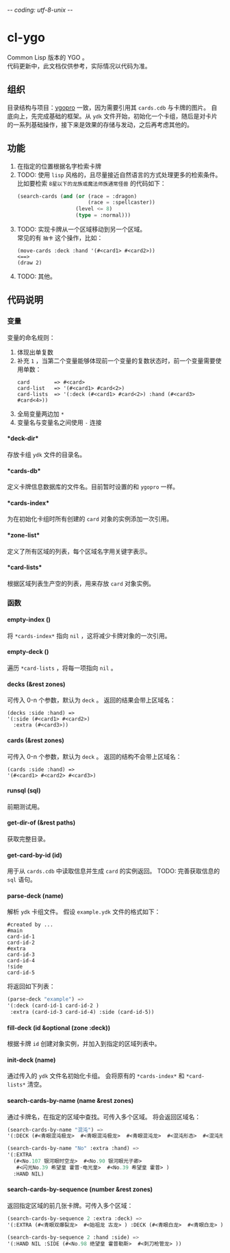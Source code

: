 -*- coding: utf-8-unix -*-
# cl-ygo
Common Lisp 版本的 YGO 。 \
代码更新中，此文档仅供参考，实际情况以代码为准。

## 组织
目录结构与项目：[ygopro](https://github.com/Fluorohydride/ygopro) 一致，因为需要引用其 `cards.cdb` 与卡牌的图片。
自底向上，先完成基础的框架。从 `ydk` 文件开始，初始化一个卡组，随后是对卡片的一系列基础操作，接下来是效果的存储与发动，之后再考虑其他的。

## 功能
1. 在指定的位置根据名字检索卡牌
2. TODO: 使用 `lisp` 风格的，且尽量接近自然语言的方式处理更多的检索条件。\
   比如要检索 `8星以下的龙族或魔法师族通常怪兽` 的代码如下：
   ```commonlisp
   (search-cards (and (or (race = :dragon)
                          (race = :spellcaster))
                      (level <= 8)
                      (type = :normal)))
   ```
3. TODO: 实现卡牌从一个区域移动到另一个区域。 \
   常见的有 `抽卡` 这个操作，比如：
   ```commomlisp
   (move-cards :deck :hand '(#<card1> #<card2>))
   <==>
   (draw 2)
   ```
4. TODO: 其他。

## 代码说明
### 变量
变量的命名规则：
1. 体现出单复数
2. 补充 `1` ，当第二个变量能够体现前一个变量的复数状态时，前一个变量需要使用单数：
   ```commomlisp
   card        => #<card>
   card-list   => '(#<card1> #card<2>)
   card-lists  => '(:deck (#<card1> #card<2>) :hand (#<card3> #card<4>))
   ```
3. 全局变量两边加 `*`
4. 变量名与变量名之间使用 `-` 连接

#### \*deck-dir\*
存放卡组 `ydk` 文件的目录名。

#### \*cards-db\*
定义卡牌信息数据库的文件名。目前暂时设置的和 `ygopro` 一样。

#### \*cards-index\*
为在初始化卡组时所有创建的 `card` 对象的实例添加一次引用。

#### \*zone-list\*
定义了所有区域的列表，每个区域名字用关键字表示。

#### \*card-lists\*
根据区域列表生产空的列表，用来存放 `card` 对象实例。

### 函数
#### empty-index ()
将 `*cards-index*` 指向 `nil` ，这将减少卡牌对象的一次引用。

#### empty-deck ()
遍历 `*card-lists` ，将每一项指向 `nil` 。

#### decks (&rest zones)
可传入 0-n 个参数，默认为 `deck` 。
返回的结果会带上区域名：
```commomlisp
(decks :side :hand) =>
'(:side (#<card1> #<card2>)
  :extra (#<card3>))
```

#### cards (&rest zones)
可传入 0-n 个参数，默认为 `deck` 。
返回的结构不会带上区域名：
```commomlisp
(cards :side :hand) =>
'(#<card1> #<card2> #<card3>)
```

#### runsql (sql)
前期测试用。

#### get-dir-of (&rest paths)
获取完整目录。

#### get-card-by-id (id)
用于从 `cards.cdb` 中读取信息并生成 `card` 的实例返回。
TODO: 完善获取信息的 `sql` 语句。

#### parse-deck (name)
解析 `ydk` 卡组文件。
假设 `example.ydk` 文件的格式如下：
```text
#created by ...
#main
card-id-1
card-id-2
#extra
card-id-3
card-id-4
!side
card-id-5
```
将返回如下列表：
```commonlisp
(parse-deck "example") =>
'(:deck (card-id-1 card-id-2 )
 :extra (card-id-3 card-id-4) :side (card-id-5))
```

#### fill-deck (id &optional (zone :deck))
根据卡牌 `id` 创建对象实例，并加入到指定的区域列表中。

#### init-deck (name)
通过传入的 `ydk` 文件名初始化卡组。
会将原有的 `*cards-index*` 和 `*card-lists*` 清空。

#### search-cards-by-name (name &rest zones)
通过卡牌名，在指定的区域中查找。可传入多个区域。
将会返回区域名：
```commonlisp
(search-cards-by-name "混沌") =>
'(:DECK (#<青眼混沌极龙>  #<青眼混沌极龙>  #<青眼混沌龙>  #<混沌形态>  #<混沌形态> ))

(search-cards-by-name "No" :extra :hand) =>
'(:EXTRA
  (#<No.107 银河眼时空龙>  #<No.90 银河眼光子卿>
   #<闪光No.39 希望皇 霍普·电光皇>  #<No.39 希望皇 霍普> )
  :HAND NIL)
```

#### search-cards-by-sequence (number &rest zones)
返回指定区域的前几张卡牌。可传入多个区域：
```commonlisp
(search-cards-by-sequence 2 :extra :deck) =>
'(:EXTRA (#<青眼双爆裂龙>  #<始祖龙 古龙> ) :DECK (#<青眼白龙>  #<青眼白龙> ))

(search-cards-by-sequence 2 :hand :side) =>
'(:HAND NIL :SIDE (#<No.98 绝望皇 霍普勒斯>  #<刺刀枪管龙> ))
```
